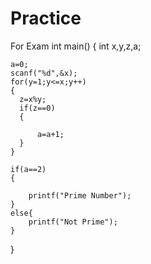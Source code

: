# Practice
For Exam 
int main()
{
    int x,y,z,a;

    a=0;
    scanf("%d",&x);
    for(y=1;y<=x;y++)
    {
      z=x%y;
      if(z==0)
      {

          a=a+1;
      }
    }

    if(a==2)
    {

        printf("Prime Number");
    }
    else{
        printf("Not Prime");
    }

}
